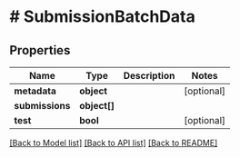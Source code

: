 # # SubmissionBatchData

## Properties

Name | Type | Description | Notes
------------ | ------------- | ------------- | -------------
**metadata** | **object** |  | [optional]
**submissions** | **object[]** |  |
**test** | **bool** |  | [optional]

[[Back to Model list]](../../README.md#models) [[Back to API list]](../../README.md#endpoints) [[Back to README]](../../README.md)
